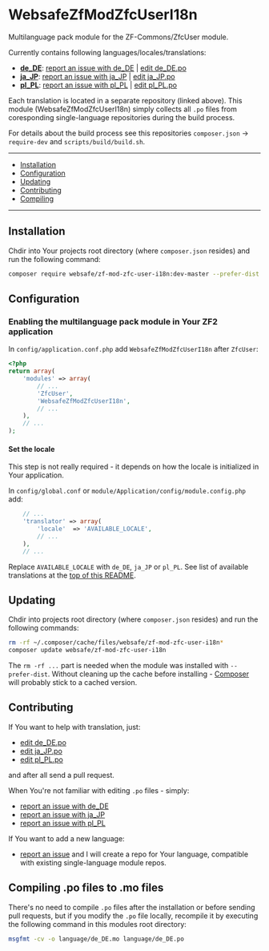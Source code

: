 WebsafeZfModZfcUserI18n
================================================================================

Multilanguage pack module for the ZF-Commons/ZfcUser module.

Currently contains following languages/locales/translations:

 + **[de_DE]**: [report an issue with de_DE] | [edit de_DE.po]
 + **[ja_JP]**: [report an issue with ja_JP] | [edit ja_JP.po]
 + **[pl_PL]**: [report an issue with pl_PL] | [edit pl_PL.po]

Each translation is located in a separate repository (linked above).
This module (WebsafeZfModZfcUserI18n) simply collects all `.po` files from
coresponding single-language repositories during the build process.

For details about the build process see this repositories 
`composer.json` -> `require-dev` and `scripts/build/build.sh`.


* * *


 + [Installation](#installation)
 + [Configuration](#configuration)
 + [Updating](#updating)
 + [Contributing](#contributing)
 + [Compiling](#compiling-po-files-to-mo-files)


* * *



Installation
--------------------------------------------------------------------------------

Chdir into Your projects root directory (where `composer.json` resides)
and run the following command:

~~~~ bash
composer require websafe/zf-mod-zfc-user-i18n:dev-master --prefer-dist
~~~~



Configuration
--------------------------------------------------------------------------------

### Enabling the multilanguage pack module in Your ZF2 application

In `config/application.conf.php` add `WebsafeZfModZfcUserI18n` after
`ZfcUser`:

~~~~ php
<?php
return array(
    'modules' => array(
        // ...
        'ZfcUser',
        'WebsafeZfModZfcUserI18n',
        // ...
    ),
    // ...
);
~~~~



#### Set the locale

This step is not really required - it depends on how the locale is initialized
in Your application. 

In `config/global.conf` or `module/Application/config/module.config.php` add:

~~~~ php
    // ...
    'translator' => array(
        'locale'  => 'AVAILABLE_LOCALE',
        // ...
    ),
    // ...
~~~~

Replace `AVAILABLE_LOCALE` with `de_DE`, `ja_JP` or `pl_PL`. See list of 
available translations at the [top of this README].



Updating
--------------------------------------------------------------------------------

Chdir into projects root directory (where `composer.json` resides)
and run the following commands:

~~~~ bash
rm -rf ~/.composer/cache/files/websafe/zf-mod-zfc-user-i18n*
composer update websafe/zf-mod-zfc-user-i18n
~~~~

The `rm -rf ...` part is needed when the module was installed with 
`--prefer-dist`. Without cleaning up the cache before installing - [Composer]
will probably stick to a cached version.



Contributing
--------------------------------------------------------------------------------

If You want to help with translation, just:

 + [edit de_DE.po]
 + [edit ja_JP.po]
 + [edit pl_PL.po]

and after all send a pull request.


When You're not familiar with editing `.po` files - simply:

 + [report an issue with de_DE]
 + [report an issue with ja_JP]
 + [report an issue with pl_PL]


If You want to add a new language:

 + [report an issue] and I will create a repo for Your language, compatible
   with existing single-language module repos.



Compiling .po files to .mo files
--------------------------------------------------------------------------------

There's no need to compile `.po` files after the installation or before sending 
pull requests, but if you modify the `.po` file locally, recompile it by 
executing the following command in this modules root directory:

~~~~ bash
msgfmt -cv -o language/de_DE.mo language/de_DE.po
~~~~



[ZF-Commons/ZfcUser]: https://github.com/ZF-Commons/ZfcUser "ZfcUser is a user registration and authentication module for Zend Framework 2."
[Composer]: http://getcomposer.org/ "Dependency Manager for PHP"
[edit de_DE.po]: https://github.com/websafe/zf-mod-zfc-user-i18n-de-de/edit/master/language/de_DE.po
[edit ja_JP.po]: https://github.com/websafe/zf-mod-zfc-user-i18n-ja-jp/edit/master/language/ja_JP.po
[edit pl_PL.po]: https://github.com/websafe/zf-mod-zfc-user-i18n-pl-pl/edit/master/language/pl_PL.po
[report an issue]: https://github.com/websafe/zf-mod-zfc-user-i18n/issues/new
[de_DE]: https://github.com/websafe/zf-mod-zfc-user-i18n-de-de "German de_DE translation / language pack module for the ZF-Commons/ZfcUser module."
[ja_JP]: https://github.com/websafe/zf-mod-zfc-user-i18n-ja-jp "Japanese ja_JP translation / language pack module for the ZF-Commons/ZfcUser module."
[pl_PL]: https://github.com/websafe/zf-mod-zfc-user-i18n-pl-pl "Polish pl_PL translation / language pack module for the ZF-Commons/ZfcUser module."
[report an issue with de_DE]: https://github.com/websafe/zf-mod-zfc-user-i18n-de-de/issues/new
[report an issue with ja_JP]: https://github.com/websafe/zf-mod-zfc-user-i18n-ja-jp/issues/new
[report an issue with pl_PL]: https://github.com/websafe/zf-mod-zfc-user-i18n-pl-pl/issues/new
[top of this README]: #websafezfmodzfcuseri18n
